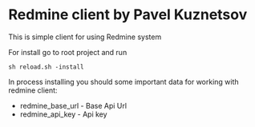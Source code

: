 # Redmine client by Pavel Kuznetsov

This is simple client for using Redmine system

For install go to root project and run
```
sh reload.sh -install
```

In process installing you should some important data for working with redmine client:
   * redmine_base_url  - Base Api Url
   * redmine_api_key   - Api key